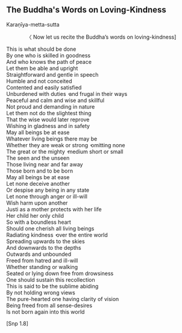 ## The Buddha's Words on Loving-Kindness<a id="words-on-loving-kindness"></a>
Karaṇīya-metta-sutta

<center>
〈 Now let us recite the Buddha’s words on loving-kindness]
</center>

This is what should be done\
By one who is skilled in goodness\
And who knows the path of peace\
Let them be able and upright\
Straightforward and gentle in speech\
Humble and not conceited\
Contented and easily satisfied\
Unburdened with duties  ̓  and frugal in their ways\
Peaceful and calm and wise and skillful\
Not proud and demanding in nature\
Let them not do the slightest thing\
That the wise would later reprove\
Wishing in gladness and in safety\
May all beings be at ease\
Whatever living beings there may be\
Whether they are weak or strong  ̓  omitting none\
The great or the mighty  ̓  medium short or small\
The seen and the unseen\
Those living near and far away\
Those born and to be born\
May all beings be at ease\
Let none deceive another\
Or despise any being in any state\
Let none through anger or ill-will\
Wish harm upon another\
Justi as a mother protects with her life\
Her child her only child\
So with a boundless heart\
Should one cherish all living beings\
Radiating kindness  ̓  over the entire world\
Spreading upwards to the skies\
And downwards to the depths\
Outwards and unbounded\
Freed from hatred and ill-will\
Whether standing or walking\
Seated or lying down free from drowsiness\
One should sustain this recollection\
This is said to be the sublime abiding\
By not holding wrong views\
The pure-hearted one having clarity of vision\
Being freed from all sense-desires\
Is not born again into this world

[Snp 1.8]
